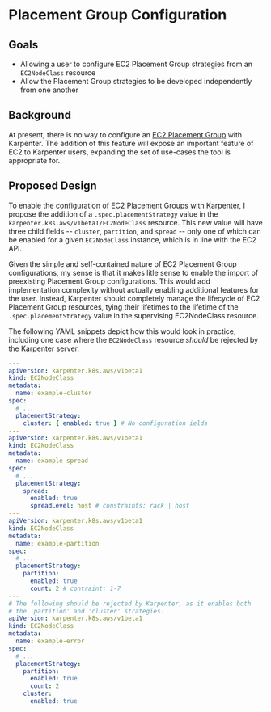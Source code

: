 # Placement Group Configuration

## Goals
* Allowing a user to configure EC2 Placement Group strategies from an `EC2NodeClass` resource
* Allow the Placement Group strategies to be developed independently from one another

## Background
At present, there is no way to configure an [EC2 Placement Group](https://docs.aws.amazon.com/AWSEC2/latest/UserGuide/placement-groups.html) with Karpenter. The addition of this feature will expose an important feature of EC2 to Karpenter users, expanding the set of use-cases the tool is appropriate for.

## Proposed Design
To enable the configuration of EC2 Placement Groups with Karpenter, I propose the addition of a `.spec.placementStrategy` value in the `karpenter.k8s.aws/v1beta1/EC2NodeClass` resource. This new value will have three child fields --  `cluster`, `partition`, and `spread` -- only one of which can be enabled for a given `EC2NodeClass` instance, which is in line with the EC2 API. 

Given the simple and self-contained nature of EC2 Placement Group configurations, my sense is that it makes litle sense to enable the import of preexisting Placement Group configurations. This would add implementation complexity without actually enabling additional features for the user. Instead, Karpenter should completely manage the lifecycle of EC2 Placement Group resources, tying their lifetimes to the lifetime of the `.spec.placementStrategy` value in the supervising EC2NodeClass resource.


The following YAML snippets depict how this would look in practice, including one case where the `EC2NodeClass` resource *should* be rejected by the Karpenter server.

```yaml
---
apiVersion: karpenter.k8s.aws/v1beta1
kind: EC2NodeClass
metadata:
  name: example-cluster
spec:
  # ...
  placementStrategy:
    cluster: { enabled: true } # No configuration ields
---
apiVersion: karpenter.k8s.aws/v1beta1
kind: EC2NodeClass
metadata:
  name: example-spread
spec:
  # ...
  placementStrategy:
    spread:
      enabled: true
      spreadLevel: host # constraints: rack | host
---
apiVersion: karpenter.k8s.aws/v1beta1
kind: EC2NodeClass
metadata:
  name: example-partition
spec:
  # ...
  placementStrategy:
    partition:
      enabled: true
      count: 2 # contraint: 1-7
---
# The following should be rejected by Karpenter, as it enables both 
# the 'partition' and 'cluster' strategies.
apiVersion: karpenter.k8s.aws/v1beta1
kind: EC2NodeClass
metadata:
  name: example-error
spec:
  # ...
  placementStrategy:
    partition:
      enabled: true
      count: 2
    cluster: 
      enabled: true
```
